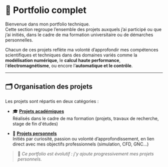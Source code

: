 # 📘 Portfolio complet

Bienvenue dans mon portfolio technique.  
Cette section regroupe l’ensemble des projets auxquels j’ai participé ou que j’ai initiés, dans le cadre de ma formation universitaire ou de démarches personnelles.

Chacun de ces projets reflète ma volonté d’approfondir mes compétences scientifiques et techniques dans des domaines variés comme la **modélisation numérique**, le **calcul haute performance**, l’**électromagnétisme**, ou encore l’**automatique et le contrôle**.

---

## 🗂️ Organisation des projets

Les projets sont répartis en deux catégories :

- 🎓 [**Projets académiques**](./projets_academiques.md)  
  Réalisés dans le cadre de ma formation (projets, travaux de recherche, stage de fin d'études)

- 🧪 [**Projets personnels**](./projets_personnels.md)  
  Initiés par curiosité, passion ou volonté d’approfondissement, en lien direct avec mes objectifs professionnels (simulation, CFD, GNC…)

> 📌 *Ce portfolio est évolutif : j’y ajoute progressivement mes projets personnels.*
